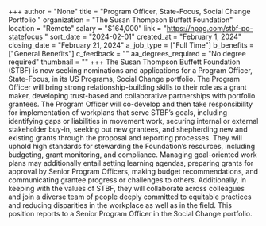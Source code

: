 +++
author = "None"
title = "Program Officer, State-Focus, Social Change Portfolio "
organization = "The Susan Thompson Buffett Foundation"
location = "Remote"
salary = "$164,000"
link = "https://npag.com/stbf-po-statefocus "
sort_date = "2024-02-01"
created_at = "February 1, 2024"
closing_date = "February 21, 2024"
a_job_type = ["Full Time"]
b_benefits = ["General Benefits"]
c_feedback = ""
aa_degrees_required = "No degree required"
thumbnail = ""
+++
The Susan Thompson Buffett Foundation (STBF) is now seeking nominations and applications for a Program Officer, State-Focus, in its US Programs, Social Change portfolio. The Program Officer will bring strong relationship-building skills to their role as a grant maker, developing trust-based and collaborative partnerships with portfolio grantees. The Program Officer will co-develop and then take responsibility for implementation of workplans that serve STBF’s goals, including identifying gaps or liabilities in movement work, securing internal or external stakeholder buy-in, seeking out new grantees, and shepherding new and existing grants through the proposal and reporting processes. They will uphold high standards for stewarding the Foundation’s resources, including budgeting, grant monitoring, and compliance. Managing goal-oriented work plans may additionally entail setting learning agendas, preparing grants for approval by Senior Program Officers, making budget recommendations, and communicating grantee progress or challenges to others. Additionally, in keeping with the values of STBF, they will collaborate across colleagues and join a diverse team of people deeply committed to equitable practices and reducing disparities in the workplace as well as in the field. This position reports to a Senior Program Officer in the Social Change portfolio.